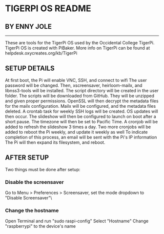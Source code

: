 # TIGERPI OS README
## BY ENNY JOLE
------------
These are tools for the TigerPi OS used by the Occidental College TigerPi. TigerPi OS is created with PiBaker. More info on TigerPi can be found at helpdesk.oxycreates.org/kb/TigerPi
## SETUP DETAILS
At first boot, the Pi will enable VNC, SSH, and connect to wifi
The user password will be changed.
Then, xscreensaver, heirloom-mailx, and libnss3-tools will be installed.
The script directory will be created in the user folder.
The scripts will be downloaded from GitHub.
They will be unzipped and given proper permissions.
OpenSSL will then decrypt the metadata files for the mailx configuration.
Mailx will be configured, and the metadata files deleted. A crontab task for weekly SSH logs will be created.
OS updates will then occur.
The slideshow will then be configured to launch on boot after a short pause.
The timezone will then be set to Pacific Time.
A cronjob will be added to refresh the slideshow 3 times a day.
Two more cronjobs will be added to reboot the Pi weekly, and update it weekly as well
To indicate completion of this process, an email will be sent with the Pi's IP information
The Pi will then expand its filesystem, and reboot.

## AFTER SETUP
Two things must be done after setup:
### Disable the screensaver
Go to Menu > Preferences > Screensaver, set the mode dropdown to "Disable Screensaver"\
### Change the hostname
Open Terminal and run "sudo raspi-config"
Select "Hostname"
Change "raspberrypi" to the device's name
